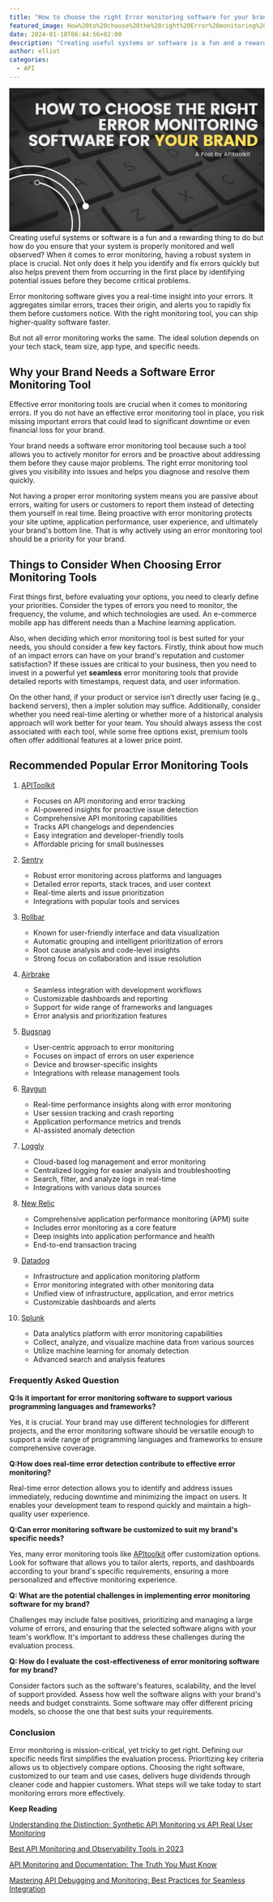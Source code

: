 ```yaml
---
title: "How to choose the right Error monitoring software for your brand"
featured_image: How%20to%20choose%20the%20right%20Error%20monitoring%20software%20for%20your%20brand.png
date: 2024-01-18T06:44:56+02:00
description: "Creating useful systems or software is a fun and a rewarding thing to do but how do you ensure that your system is properly monitored and well observed?"
author: elliot
categories:
  - API
---
```

![How to choose the right Error monitoring software for your brand](./How%20to%20choose%20the%20right%20Error%20monitoring%20software%20for%20your%20brand.png)
Creating useful systems or software is a fun and a rewarding thing to do but how do you ensure that your system is properly monitored and well observed?
When it comes to error monitoring, having a robust system in place is crucial. Not only does it help you identify and fix errors quickly but also helps prevent them from occurring in the first place by identifying potential issues before they become critical problems. 

Error monitoring software gives you a  real-time insight into your errors. It aggregates similar errors, traces their origin, and alerts you to rapidly fix them before customers notice. With the right monitoring tool, you can ship higher-quality software faster. 

But not all error monitoring works the same. The ideal solution depends on your tech stack, team size, app type, and specific needs. 

## Why your Brand Needs a Software Error Monitoring Tool
Effective error monitoring tools are crucial when it comes to monitoring errors. If you do not have an effective error monitoring tool in place, you risk missing important errors that could lead to significant downtime or even financial loss for your brand. 

Your brand needs a software error monitoring tool because such a tool allows you to actively monitor for errors and be proactive about addressing them before they cause major problems. The right error monitoring tool gives you visibility into issues and helps you diagnose and resolve them quickly. 

Not having a proper error monitoring system means you are passive about errors, waiting for users or customers to report them instead of detecting them yourself in real time. Being proactive with error monitoring protects your site uptime, application performance, user experience, and ultimately your brand's bottom line. That is why actively using an error monitoring tool should be a priority for your brand.


## Things to Consider When Choosing Error Monitoring Tools
First things first, before evaluating your options, you need to clearly define your priorities. Consider the types of errors you need to monitor, the frequency, the volume, and which technologies are used. An e-commerce mobile app has different needs than a Machine learning application.

Also, when deciding which error monitoring tool is best suited for your needs, you should consider a few key factors. Firstly, think about how much of an impact errors can have on your brand's reputation and customer satisfaction? If these issues are critical to your business, then you need to invest in a powerful yet **seamless** error monitoring tools that provide detailed reports with timestamps, request data, and user information. 

On the other hand, if your product or service isn’t directly user facing (e.g., backend servers), then a impler solution may suffice. Additionally, consider whether you need real-time alerting or whether more of a historical analysis approach will work better for your team. You should always assess the cost associated with each tool, while some free options exist, premium tools often offer additional features at a lower price point.
## Recommended Popular Error Monitoring Tools

1. [APIToolkit](https://apitoolkit.io/)

    * Focuses on API monitoring and error tracking
    * AI-powered insights for proactive issue detection
    * Comprehensive API monitoring capabilities
    * Tracks API changelogs and dependencies
    * Easy integration and developer-friendly tools
    * Affordable pricing for small businesses

2. [Sentry](https://sentry.io/)

    * Robust error monitoring across platforms and languages
    * Detailed error reports, stack traces, and user context
    * Real-time alerts and issue prioritization
    * Integrations with popular tools and services

3. [Rollbar](https://rollbar.com/)

    * Known for user-friendly interface and data visualization
    * Automatic grouping and intelligent prioritization of errors
    * Root cause analysis and code-level insights
    * Strong focus on collaboration and issue resolution

4. [Airbrake](https://airbrake.io/)

    * Seamless integration with development workflows
    * Customizable dashboards and reporting
    * Support for wide range of frameworks and languages
    * Error analysis and prioritization features

5. [Bugsnag](https://www.bugsnag.com/)

    * User-centric approach to error monitoring
    * Focuses on impact of errors on user experience
    * Device and browser-specific insights
    * Integrations with release management tools

6. [Raygun](https://raygun.com/)

    * Real-time performance insights along with error monitoring
    * User session tracking and crash reporting
    * Application performance metrics and trends
    * AI-assisted anomaly detection

7. [Loggly](https://www.loggly.com/)

    * Cloud-based log management and error monitoring
    * Centralized logging for easier analysis and troubleshooting
    * Search, filter, and analyze logs in real-time
    * Integrations with various data sources

8. [New Relic](https://newrelic.com/)

    * Comprehensive application performance monitoring (APM) suite
    * Includes error monitoring as a core feature
    * Deep insights into application performance and health
    * End-to-end transaction tracing

9. [Datadog](https://www.datadoghq.com/)

    * Infrastructure and application monitoring platform
    * Error monitoring integrated with other monitoring data
    * Unified view of infrastructure, application, and error metrics
    * Customizable dashboards and alerts

10. [Splunk](https://www.splunk.com/)

    * Data analytics platform with error monitoring capabilities
    * Collect, analyze, and visualize machine data from various sources
    * Utilize machine learning for anomaly detection
    * Advanced search and analysis features

###  Frequently Asked Question

**Q:Is it important for error monitoring software to support various programming languages and frameworks?**

Yes, it is crucial. Your brand may use different technologies for different projects, and the error monitoring software should be versatile enough to support a wide range of programming languages and frameworks to ensure comprehensive coverage.

**Q:How does real-time error detection contribute to effective error monitoring?**

Real-time error detection allows you to identify and address issues immediately, reducing downtime and minimizing the impact on users. It enables your development team to respond quickly and maintain a high-quality user experience.

**Q:Can error monitoring software be customized to suit my brand's specific needs?**

Yes, many error monitoring tools like [APItoolkit](https://apitoolkit.io/) offer customization options. Look for software that allows you to tailor alerts, reports, and dashboards according to your brand's specific requirements, ensuring a more personalized and effective monitoring experience.

**Q: What are the potential challenges in implementing error monitoring software for my brand?**

Challenges may include false positives, prioritizing and managing a large volume of errors, and ensuring that the selected software aligns with your team's workflow. It's important to address these challenges during the evaluation process.

**Q: How do I evaluate the cost-effectiveness of error monitoring software for my brand?**

Consider factors such as the software's features, scalability, and the level of support provided. Assess how well the software aligns with your brand's needs and budget constraints. Some software may offer different pricing models, so choose the one that best suits your requirements.

### Conclusion
Error monitoring is mission-critical, yet tricky to get right. Defining our specific needs first simplifies the evaluation process. Prioritizing key criteria allows us to objectively compare options. Choosing the right software, customized to our team and use cases, delivers huge dividends through cleaner code and happier customers. What steps will we take today to start monitoring errors more effectively.

**Keep Reading**

[Understanding the Distinction: Synthetic API Monitoring vs API Real User Monitoring ](https://apitoolkit.io/blog/understanding-the-distinction/)

[Best API Monitoring and Observability Tools in 2023 ](https://apitoolkit.io/blog/best-api-monitoring-and-observability-tools/)

[API Monitoring and Documentation: The Truth You Must Know](https://apitoolkit.io/blog/api-documentation-and-observability-the-truth-you-must-know/)

[Mastering API Debugging and Monitoring: Best Practices for Seamless Integration](https://apitoolkit.io/blog/mastering-api-debugging/)





